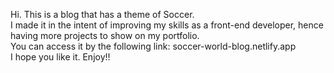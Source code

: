 Hi. This is a blog that has a theme of Soccer.<br>
I made it in the intent of improving my skills as a front-end developer, hence having more projects to show on my portfolio.<br>
You can access it by the following link: soccer-world-blog.netlify.app<br>
I hope you like it. Enjoy!!<br>
